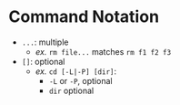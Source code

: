 # Command Notation
- `...`: multiple
  - *ex.* `rm file...` matches `rm f1 f2 f3`
- `[]`: optional
  - *ex.* `cd [-L|-P] [dir]`:
    - `-L` or `-P`, optional
    - `dir` optional